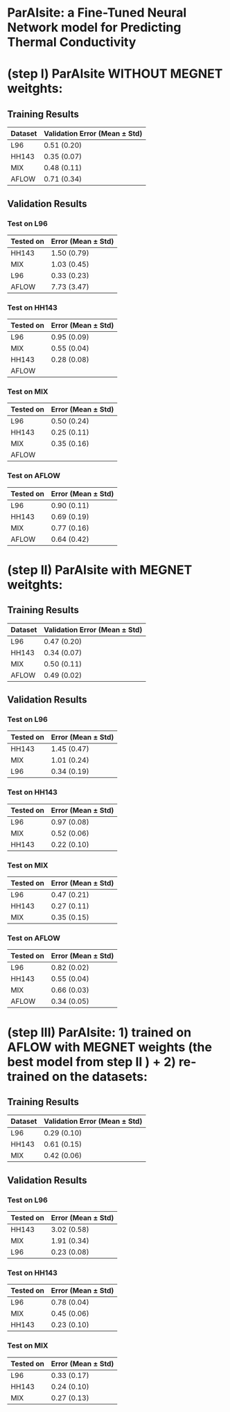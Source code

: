 # ParAIsite: a Fine-Tuned Neural Network model for Predicting Thermal Conductivity

# (step I) ParAIsite WITHOUT MEGNET weitghts:

## Training Results
| Dataset | Validation Error (Mean ± Std) |
|---------|-------------------------------|
| L96     | 0.51 (0.20)                   |
| HH143   | 0.35 (0.07)                  |
| MIX     | 0.48 (0.11)                   |
| AFLOW     |  0.71 (0.34)              |

## Validation Results

### Test on L96
| Tested on | Error (Mean ± Std)                |
|-----------|-----------------------------------|
| HH143     |    1.50 (0.79)                    |
| MIX       |    1.03 (0.45)                    |
| L96       |  0.33 (0.23)            		|
| AFLOW     |    7.73 (3.47)           			|

### Test  on HH143
| Tested on | Error (Mean ± Std)                |
|-----------|-----------------------------------|
| L96       | 0.95 (0.09)                      |
| MIX       | 0.55 (0.04)                        |
| HH143        |   0.28 (0.08)         |
| AFLOW       |              	|

### Test  on MIX
| Tested on | Error (Mean ± Std)                |
|-----------|-----------------------------------|
| L96       | 0.50 (0.24)                       |
| HH143     |  0.25 (0.11)                      |
| MIX       |   0.35 (0.16)          |
| AFLOW       |              |

### Test  on AFLOW

| Tested on | Error (Mean ± Std)                |
|-----------|-----------------------------------|
| L96       | 0.90 (0.11)                     |
| HH143     |  0.69 (0.19)                      |
| MIX     |    0.77 (0.16)              |
| AFLOW        |     0.64 (0.42)         |


# (step II) ParAIsite with MEGNET weitghts:

## Training Results
| Dataset | Validation Error (Mean ± Std) |
|---------|-------------------------------|
| L96     | 0.47 (0.20)                   |
| HH143   | 0.34 (0.07)                   |
| MIX     | 0.50 (0.11)                   |
| AFLOW     |   0.49 (0.02)               |

## Validation Results

### Test on L96
| Tested on | Error (Mean ± Std)                |
|-----------|-----------------------------------|
| HH143     | 1.45 (0.47)                       |
| MIX       | 1.01 (0.24)                       |
| L96       | 0.34 (0.19)            |

### Test  on HH143
| Tested on | Error (Mean ± Std)                |
|-----------|-----------------------------------|
| L96       | 0.97 (0.08)                       |
| MIX       | 0.52 (0.06)                       |
| HH143        | 0.22 (0.10)          |

### Test  on MIX
| Tested on | Error (Mean ± Std)                |
|-----------|-----------------------------------|
| L96       | 0.47 (0.21)                       |
| HH143     | 0.27 (0.11)                       |
| MIX       | 0.35 (0.15)            |

### Test  on AFLOW

| Tested on | Error (Mean ± Std)                |
|-----------|-----------------------------------|
| L96       |    0.82 (0.02)                   |
| HH143     |       0.55 (0.04)                 |
| MIX     |   0.66 (0.03)                |
| AFLOW       |   0.34 (0.05)           |



# (step III) ParAIsite: 1) trained on AFLOW with MEGNET weights (the best model from step II ) + 2) re-trained on the datasets:

## Training Results
| Dataset | Validation Error (Mean ± Std) |
|---------|-------------------------------|
| L96     |   0.29 (0.10)                |
| HH143   |   0.61 (0.15)                 |
| MIX     |   0.42 (0.06)                 |

## Validation Results

### Test  on L96
| Tested on | Error (Mean ± Std)                |
|-----------|-----------------------------------|
| HH143     | 3.02 (0.58)                  |
| MIX       |   1.91 (0.34)                     |
| L96  |      0.23 (0.08)               |

### Test  on HH143
| Tested on | Error (Mean ± Std)                |
|-----------|-----------------------------------|
| L96       |      0.78 (0.04)                 |
| MIX       |         0.45 (0.06)              |
| HH143   |   0.23 (0.10)          |

### Test  on MIX
| Tested on | Error (Mean ± Std)                |
|-----------|-----------------------------------|
| L96       |          0.33 (0.17)             |
| HH143     |           0.24 (0.10)             |
| MIX  |     0.27 (0.13)             |
